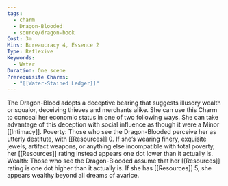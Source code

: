 ```yaml
---
tags:
  - charm
  - Dragon-Blooded
  - source/dragon-book
Cost: 3m
Mins: Bureaucracy 4, Essence 2
Type: Reflexive
Keywords:
  - Water
Duration: One scene
Prerequisite Charms:
  - "[[Water-Stained Ledger]]"
---
```

The Dragon-Blood adopts a deceptive bearing that suggests illusory wealth or squalor, deceiving thieves and merchants alike. She can use this Charm to conceal her economic status in one of two following ways. She can take advantage of this deception with social influence as though it were a Minor [[Intimacy]]. Poverty: Those who see the Dragon-Blooded perceive her as utterly destitute, with [[Resources]] 0. If she’s wearing finery, exquisite jewels, artifact weapons, or anything else incompatible with total poverty, her [[Resources]] rating instead appears one dot lower than it actually is. Wealth: Those who see the Dragon-Blooded assume that her [[Resources]] rating is one dot higher than it actually is. If she has [[Resources]] 5, she appears wealthy beyond all dreams of avarice.